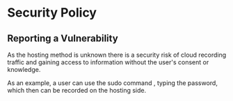 # Security Policy

## Reporting a Vulnerability

As the hosting method is unknown there is a security risk of cloud recording traffic and gaining access to information without the user's consent or knowledge. 

As an example, a user can use the sudo command , typing the password, which then can be recorded on the hosting side. 


